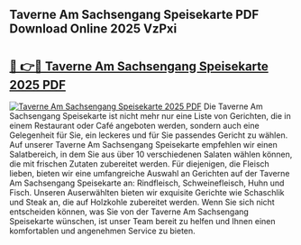 ## Taverne Am Sachsengang Speisekarte PDF Download Online 2025 VzPxi

# <h2><a href="http://gccpko.nevu.top/?p=Taverne+Am+Sachsengang+Speisekarte">🔗 👉🔴 Taverne Am Sachsengang Speisekarte 2025 PDF</a></h2>

[![Taverne Am Sachsengang Speisekarte 2025 PDF](https://i.imgur.com/dBaPXMq.png)](http://gccpko.nevu.top/?p=Taverne+Am+Sachsengang+Speisekarte)
Die Taverne Am Sachsengang Speisekarte ist nicht mehr nur eine Liste von Gerichten, die in einem Restaurant oder Café angeboten werden, sondern auch eine Gelegenheit für Sie, ein leckeres und für Sie passendes Gericht zu wählen. Auf unserer Taverne Am Sachsengang Speisekarte empfehlen wir einen Salatbereich, in dem Sie aus über 10 verschiedenen Salaten wählen können, die mit frischen Zutaten zubereitet werden. Für diejenigen, die Fleisch lieben, bieten wir eine umfangreiche Auswahl an Gerichten auf der Taverne Am Sachsengang Speisekarte an: Rindfleisch, Schweinefleisch, Huhn und Fisch. Unseren Auserwählten bieten wir exquisite Gerichte wie Schaschlik und Steak an, die auf Holzkohle zubereitet werden. Wenn Sie sich nicht entscheiden können, was Sie von der Taverne Am Sachsengang Speisekarte wünschen, ist unser Team bereit zu helfen und Ihnen einen komfortablen und angenehmen Service zu bieten.
